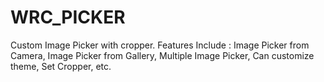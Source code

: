 # WRC_PICKER
Custom Image Picker with cropper. Features Include : Image Picker from Camera, Image Picker from Gallery, Multiple Image Picker, Can customize theme, Set Cropper, etc.
